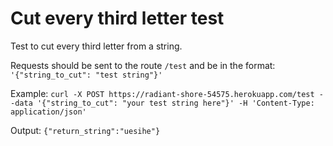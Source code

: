 # Cut every third letter test
Test to cut every third letter from a string. 

Requests should be sent to the route `/test` and be in the format: `'{"string_to_cut": "test string"}'`

Example: `curl -X POST https://radiant-shore-54575.herokuapp.com/test --data '{"string_to_cut": "your test string here"}' -H 'Content-Type: application/json'`

Output: `{"return_string":"uesihe"}`

